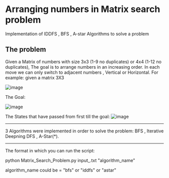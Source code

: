 # Arranging numbers in Matrix search problem
Implementation of IDDFS , BFS , A-star Algorithms to solve a problem

## The problem
Given a Matrix of numbers with size 3x3 (1-9 no duplicates) or 4x4 (1-12 no duplicates), The goal is to arrange numbers in an increasing order.
In each move we can only switch to adjacent numbers , Vertical or Horizontal.
For example:
given a matrix 3X3 

![image](https://user-images.githubusercontent.com/52383427/176709626-d667aa98-80bc-4645-b03f-95964bc76b26.png)

The Goal:

![image](https://user-images.githubusercontent.com/52383427/176710329-f794f198-3780-4c2f-9b67-b1121f777e48.png)

The States that have passed from first till the goal:
![image](https://user-images.githubusercontent.com/52383427/176710439-af0b5522-77cf-401e-82a7-6073fa3145cb.png)


---------------------------------------------------------------------------------------

3 Algorithms were implemented in order to solve the problem:
BFS , Iterative Deepning DFS , A-Star(*).

---------------------------------------------------------------------------------------
The format in which you can run the script:

python Matrix_Search_Problem.py  input_.txt  "algorithm_name" 

algorithm_name could be = "bfs" or "iddfs" or "astar"
